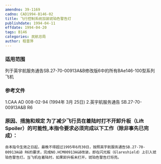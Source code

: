 ```yaml
---
amendno: 39-1169
cadno: CAD1994-B146-02
title: 飞行控制系统加装琥珀色警告灯
publishdate: 1994-04-11
effdate: 1994-04-20
tags: B146
categories: 民航总局
author: 程晋萍
---
```


### 适用范围 
列于英宇航服务通告SB.27-70-00913A&B修改版6中的所有BAe146-100型系列飞机

<!--more-->
### 参考文件
1.CAA 
AD 008-02-94 (1994年 3月 25日) 
    2.英宇航服务通告 SB.27-70-00913A&B R6

### 原因、措施和规定 为了减少飞行员在着陆时打不开卸升板（Lift Spoiler）的可能性,本指令要求必须完成以下工作（除非事先已完成）： 
    自本指令生效之日起，最晚不得超过1995年6月30日，按照英宇航服务通告SB.27-70-00913A&B R6的要求，完成NO.HCM00913A&B改装，即在闪光板（Glareshield）上引入琥珀色警告灯。当飞机在着陆时，如果卸升板未打开，琥珀色警告灯将亮。
